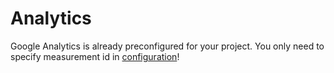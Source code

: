 # Analytics

Google Analytics is already preconfigured for your project. You only need to specify measurement id in [configuration](/configuration)!